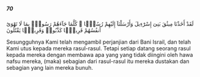 ##### 70

<span class="ayah">لَقَدْ أَخَذْنَا مِيثَٰقَ بَنِىٓ إِسْرَٰٓءِيلَ وَأَرْسَلْنَآ إِلَيْهِمْ رُسُلًۭا ۖ كُلَّمَا جَآءَهُمْ رَسُولٌۢ بِمَا لَا تَهْوَىٰٓ أَنفُسُهُمْ فَرِيقًۭا كَذَّبُوا۟ وَفَرِيقًۭا يَقْتُلُونَ</span>

<span class="ayah_translation">Sesungguhnya Kami telah mengambil perjanjian dari Bani Israil, dan telah Kami utus kepada mereka rasul-rasul. Tetapi setiap datang seorang rasul kepada mereka dengan membawa apa yang yang tidak diingini oleh hawa nafsu mereka, (maka) sebagian dari rasul-rasul itu mereka dustakan dan sebagian yang lain mereka bunuh.</span>
